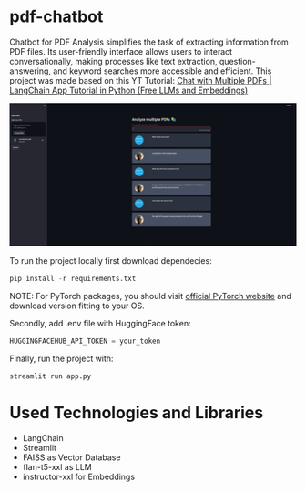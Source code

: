 # pdf-chatbot

Chatbot for PDF Analysis simplifies the task of extracting information from PDF files. Its user-friendly interface allows users to interact conversationally, making processes like text extraction, question-answering, and keyword searches more accessible and efficient.
This project was made based on this YT Tutorial: [Chat with Multiple PDFs | LangChain App Tutorial in Python (Free LLMs and Embeddings)](https://www.youtube.com/watch?v=dXxQ0LR-3Hg&t=3516s&ab_channel=AlejandroAO-Software%26Ai)

![Screenshot](ss.png)

To run the project locally first download dependecies:

```python 
pip install -r requirements.txt
```
NOTE: For PyTorch packages, you should visit [official PyTorch website](https://pytorch.org/get-started/locally/) and download version fitting to your OS.

Secondly, add .env file with HuggingFace token:
```python 
HUGGINGFACEHUB_API_TOKEN = your_token
```
Finally, run the project with:
```python 
streamlit run app.py
```
# Used Technologies and Libraries
- LangChain
- Streamlit
- FAISS as Vector Database
- flan-t5-xxl as LLM
- instructor-xxl for Embeddings